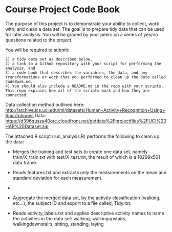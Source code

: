 
Course Project Code Book
========================

The purpose of this project is to demonstrate your ability to collect, work with, and clean a data set. The goal is to prepare tidy data that 
can be used for later analysis. You will be graded by your peers on a series of yes/no questions related to the project. 

You will be required to submit: 

	1) a tidy data set as described below, 
	2) a link to a Github repository with your script for performing the analysis, and 
	3) a code book that describes the variables, the data, and any transformations or work that you performed to clean up the data called CodeBook.md.
	4) You should also include a README.md in the repo with your scripts. This repo explains how all of the scripts work and how they are connected.  

Data collection method outlined here: 	http://archive.ics.uci.edu/ml/datasets/Human+Activity+Recognition+Using+Smartphones 
Data: https://d396qusza40orc.cloudfront.net/getdata%2Fprojectfiles%2FUCI%20HAR%20Dataset.zip 

The attached R script (run_analysis.R) performs the following to clean up the data:

* Merges the training and test sets to create one data set, namely train/X_train.txt with test/X_test.txt, the result of which is a 10299x561 data frame.

* Reads features.txt and extracts only the measurements on the mean and standard deviation for each measurement.
* 
* Aggregate the merged data set, by the activity classification (walking, etc...), the subject ID and export to a file called, Tidy.txt.


* Reads activity_labels.txt and applies descriptive activity names to name the activities in the data set: walking, walkingupstairs, walkingdownstairs, sitting, standing, laying
